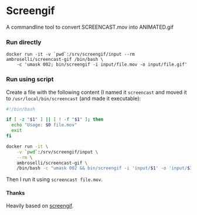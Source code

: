 # Screengif

A commandline tool to convert SCREENCAST.mov into ANIMATED.gif

### Run directly

```
docker run -it -v `pwd`:/srv/screengif/input --rm ambroselli/screencast-gif /bin/bash \
    -c 'umask 002; bin/screengif -i input/file.mov -o input/file.gif'
```

### Run using script

Create a file with the following content (I named it `screencast` and moved it to `/usr/local/bin/screencast` (and made it executable):

```bash
#!/bin/bash

if [ -z "$1" ] || [ ! -f "$1" ]; then
  echo "Usage: $0 file.mov"
  exit
fi

docker run -it \
    -v `pwd`:/srv/screengif/input \
    --rm \
    ambroselli/screencast-gif \
    /bin/bash -c "umask 002 && bin/screengif -i 'input/$1' -o 'input/$1.gif'"
```

Then I run it using `screencast file.mov`.

#### Thanks
Heavily based on [screengif](https://github.com/dergachev/screengif).